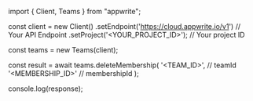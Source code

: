 import { Client, Teams } from "appwrite";

const client = new Client()
    .setEndpoint('https://cloud.appwrite.io/v1') // Your API Endpoint
    .setProject('&lt;YOUR_PROJECT_ID&gt;'); // Your project ID

const teams = new Teams(client);

const result = await teams.deleteMembership(
    '<TEAM_ID>', // teamId
    '<MEMBERSHIP_ID>' // membershipId
);

console.log(response);
